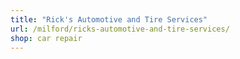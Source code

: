 ```yaml
---
title: "Rick's Automotive and Tire Services"
url: /milford/ricks-automotive-and-tire-services/
shop: car repair
---
```

